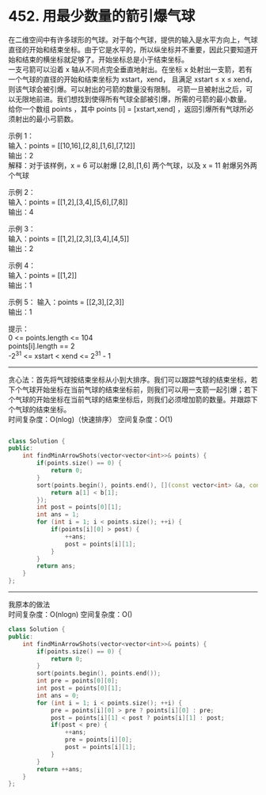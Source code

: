 # 452. 用最少数量的箭引爆气球

在二维空间中有许多球形的气球。对于每个气球，提供的输入是水平方向上，气球直径的开始和结束坐标。由于它是水平的，所以纵坐标并不重要，因此只要知道开始和结束的横坐标就足够了。开始坐标总是小于结束坐标。  
一支弓箭可以沿着 x 轴从不同点完全垂直地射出。在坐标 x 处射出一支箭，若有一个气球的直径的开始和结束坐标为 xstart，xend， 且满足  xstart ≤ x ≤ xend，则该气球会被引爆。可以射出的弓箭的数量没有限制。 弓箭一旦被射出之后，可以无限地前进。我们想找到使得所有气球全部被引爆，所需的弓箭的最小数量。  
给你一个数组 points ，其中 points [i] = [xstart,xend] ，返回引爆所有气球所必须射出的最小弓箭数。  

示例 1：  
输入：points = [[10,16],[2,8],[1,6],[7,12]]  
输出：2  
解释：对于该样例，x = 6 可以射爆 [2,8],[1,6] 两个气球，以及 x = 11 射爆另外两个气球  

示例 2：  
输入：points = [[1,2],[3,4],[5,6],[7,8]]  
输出：4  

示例 3：  
输入：points = [[1,2],[2,3],[3,4],[4,5]]  
输出：2  

示例 4：  
输入：points = [[1,2]]  
输出：1  

示例 5：
输入：points = [[2,3],[2,3]]  
输出：1  

提示：  
0 <= points.length <= 104  
points[i].length == 2  
-$2^{31}$ <= xstart < xend <= $2^{31}$ - 1  

---

贪心法：首先将气球按结束坐标从小到大排序。我们可以跟踪气球的结束坐标，若下个气球开始坐标在当前气球的结束坐标前，则我们可以用一支箭一起引爆；若下个气球的开始坐标在当前气球的结束坐标后，则我们必须增加箭的数量。并跟踪下个气球的结束坐标。  
时间复杂度：O(nlog)（快速排序） 空间复杂度：O(1)  

```cpp

class Solution {
public:
    int findMinArrowShots(vector<vector<int>>& points) {
        if(points.size() == 0) {
            return 0;
        }
        sort(points.begin(), points.end(), [](const vector<int> &a, const vector<int> &b) {
            return a[1] < b[1];
        });
        int post = points[0][1];
        int ans = 1;
        for (int i = 1; i < points.size(); ++i) {
            if(points[i][0] > post) {
                ++ans;
                post = points[i][1];
            }
        }
        return ans;
    }
};
```

---

我原本的做法  
时间复杂度：O(nlogn) 空间复杂度：O()  

```cpp
class Solution {
public:
    int findMinArrowShots(vector<vector<int>>& points) {
        if(points.size() == 0) {
            return 0;
        }
        sort(points.begin(), points.end());
        int pre = points[0][0];
        int post = points[0][1];
        int ans = 0;
        for (int i = 1; i < points.size(); ++i) {
            pre = points[i][0] > pre ? points[i][0] : pre;
            post = points[i][1] < post ? points[i][1] : post;
            if(post < pre) {
                ++ans;
                pre = points[i][0];
                post = points[i][1];
            }
        }
        return ++ans;
    }
};
```
